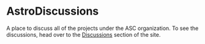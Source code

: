 # AstroDiscussions
A place to discuss all of the projects under the ASC organization. To see the discussions, head over to the [Discussions](https://github.com/USGS-Astrogeology/AstroDiscussions/discussions) section of the site.
